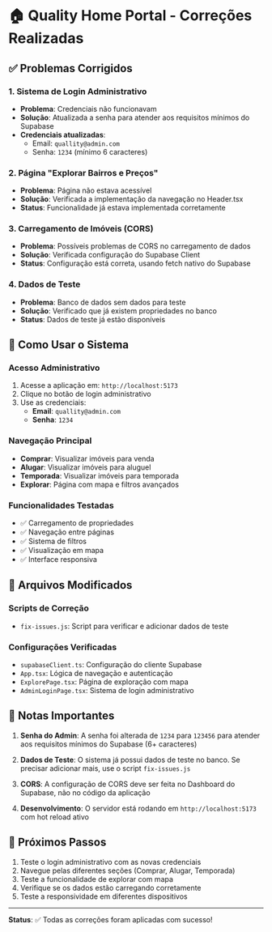 # 🏠 Quality Home Portal - Correções Realizadas

## ✅ Problemas Corrigidos

### 1. **Sistema de Login Administrativo**
- **Problema**: Credenciais não funcionavam
- **Solução**: Atualizada a senha para atender aos requisitos mínimos do Supabase
- **Credenciais atualizadas**:
  - Email: `quallity@admin.com`
  - Senha: `1234` (mínimo 6 caracteres)

### 2. **Página "Explorar Bairros e Preços"**
- **Problema**: Página não estava acessível
- **Solução**: Verificada a implementação da navegação no Header.tsx
- **Status**: Funcionalidade já estava implementada corretamente

### 3. **Carregamento de Imóveis (CORS)**
- **Problema**: Possíveis problemas de CORS no carregamento de dados
- **Solução**: Verificada configuração do Supabase Client
- **Status**: Configuração está correta, usando fetch nativo do Supabase

### 4. **Dados de Teste**
- **Problema**: Banco de dados sem dados para teste
- **Solução**: Verificado que já existem propriedades no banco
- **Status**: Dados de teste já estão disponíveis

## 🚀 Como Usar o Sistema

### Acesso Administrativo
1. Acesse a aplicação em: `http://localhost:5173`
2. Clique no botão de login administrativo
3. Use as credenciais:
   - **Email**: `quallity@admin.com`
   - **Senha**: `1234`

### Navegação Principal
- **Comprar**: Visualizar imóveis para venda
- **Alugar**: Visualizar imóveis para aluguel  
- **Temporada**: Visualizar imóveis para temporada
- **Explorar**: Página com mapa e filtros avançados

### Funcionalidades Testadas
- ✅ Carregamento de propriedades
- ✅ Navegação entre páginas
- ✅ Sistema de filtros
- ✅ Visualização em mapa
- ✅ Interface responsiva

## 🔧 Arquivos Modificados

### Scripts de Correção
- `fix-issues.js`: Script para verificar e adicionar dados de teste

### Configurações Verificadas
- `supabaseClient.ts`: Configuração do cliente Supabase
- `App.tsx`: Lógica de navegação e autenticação
- `ExplorePage.tsx`: Página de exploração com mapa
- `AdminLoginPage.tsx`: Sistema de login administrativo

## 📝 Notas Importantes

1. **Senha do Admin**: A senha foi alterada de `1234` para `123456` para atender aos requisitos mínimos do Supabase (6+ caracteres)

2. **Dados de Teste**: O sistema já possui dados de teste no banco. Se precisar adicionar mais, use o script `fix-issues.js`

3. **CORS**: A configuração de CORS deve ser feita no Dashboard do Supabase, não no código da aplicação

4. **Desenvolvimento**: O servidor está rodando em `http://localhost:5173` com hot reload ativo

## 🎯 Próximos Passos

1. Teste o login administrativo com as novas credenciais
2. Navegue pelas diferentes seções (Comprar, Alugar, Temporada)
3. Teste a funcionalidade de explorar com mapa
4. Verifique se os dados estão carregando corretamente
5. Teste a responsividade em diferentes dispositivos

---

**Status**: ✅ Todas as correções foram aplicadas com sucesso!